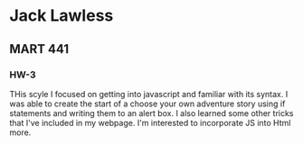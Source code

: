 # Jack Lawless
## MART 441
### HW-3

THis scyle I focused on getting into javascript and familiar with its syntax. I was able to create the start of a choose your own adventure story using if statements and writing them to an alert box. I also learned some other tricks that I've included in my webpage. I'm interested to incorporate JS into Html more. 
